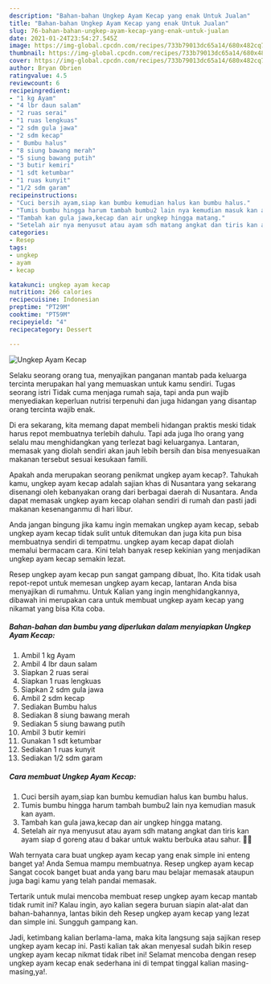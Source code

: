 ```yaml
---
description: "Bahan-bahan Ungkep Ayam Kecap yang enak Untuk Jualan"
title: "Bahan-bahan Ungkep Ayam Kecap yang enak Untuk Jualan"
slug: 76-bahan-bahan-ungkep-ayam-kecap-yang-enak-untuk-jualan
date: 2021-01-24T23:54:27.545Z
image: https://img-global.cpcdn.com/recipes/733b79013dc65a14/680x482cq70/ungkep-ayam-kecap-foto-resep-utama.jpg
thumbnail: https://img-global.cpcdn.com/recipes/733b79013dc65a14/680x482cq70/ungkep-ayam-kecap-foto-resep-utama.jpg
cover: https://img-global.cpcdn.com/recipes/733b79013dc65a14/680x482cq70/ungkep-ayam-kecap-foto-resep-utama.jpg
author: Bryan Obrien
ratingvalue: 4.5
reviewcount: 6
recipeingredient:
- "1 kg Ayam"
- "4 lbr daun salam"
- "2 ruas serai"
- "1 ruas lengkuas"
- "2 sdm gula jawa"
- "2 sdm kecap"
- " Bumbu halus"
- "8 siung bawang merah"
- "5 siung bawang putih"
- "3 butir kemiri"
- "1 sdt ketumbar"
- "1 ruas kunyit"
- "1/2 sdm garam"
recipeinstructions:
- "Cuci bersih ayam,siap kan bumbu kemudian halus kan bumbu halus."
- "Tumis bumbu hingga harum tambah bumbu2 lain nya kemudian masuk kan ayam."
- "Tambah kan gula jawa,kecap dan air ungkep hingga matang."
- "Setelah air nya menyusut atau ayam sdh matang angkat dan tiris kan ayam siap d goreng atau d bakar untuk waktu berbuka atau sahur. 🥰🥰"
categories:
- Resep
tags:
- ungkep
- ayam
- kecap

katakunci: ungkep ayam kecap 
nutrition: 266 calories
recipecuisine: Indonesian
preptime: "PT29M"
cooktime: "PT59M"
recipeyield: "4"
recipecategory: Dessert

---
```



![Ungkep Ayam Kecap](https://img-global.cpcdn.com/recipes/733b79013dc65a14/680x482cq70/ungkep-ayam-kecap-foto-resep-utama.jpg)

Selaku seorang orang tua, menyajikan panganan mantab pada keluarga tercinta merupakan hal yang memuaskan untuk kamu sendiri. Tugas seorang istri Tidak cuma menjaga rumah saja, tapi anda pun wajib menyediakan keperluan nutrisi terpenuhi dan juga hidangan yang disantap orang tercinta wajib enak.

Di era  sekarang, kita memang dapat membeli hidangan praktis meski tidak harus repot membuatnya terlebih dahulu. Tapi ada juga lho orang yang selalu mau menghidangkan yang terlezat bagi keluarganya. Lantaran, memasak yang diolah sendiri akan jauh lebih bersih dan bisa menyesuaikan makanan tersebut sesuai kesukaan famili. 



Apakah anda merupakan seorang penikmat ungkep ayam kecap?. Tahukah kamu, ungkep ayam kecap adalah sajian khas di Nusantara yang sekarang disenangi oleh kebanyakan orang dari berbagai daerah di Nusantara. Anda dapat memasak ungkep ayam kecap olahan sendiri di rumah dan pasti jadi makanan kesenanganmu di hari libur.

Anda jangan bingung jika kamu ingin memakan ungkep ayam kecap, sebab ungkep ayam kecap tidak sulit untuk ditemukan dan juga kita pun bisa membuatnya sendiri di tempatmu. ungkep ayam kecap dapat diolah memalui bermacam cara. Kini telah banyak resep kekinian yang menjadikan ungkep ayam kecap semakin lezat.

Resep ungkep ayam kecap pun sangat gampang dibuat, lho. Kita tidak usah repot-repot untuk memesan ungkep ayam kecap, lantaran Anda bisa menyajikan di rumahmu. Untuk Kalian yang ingin menghidangkannya, dibawah ini merupakan cara untuk membuat ungkep ayam kecap yang nikamat yang bisa Kita coba.

<!--inarticleads1-->

##### Bahan-bahan dan bumbu yang diperlukan dalam menyiapkan Ungkep Ayam Kecap:

1. Ambil 1 kg Ayam
1. Ambil 4 lbr daun salam
1. Siapkan 2 ruas serai
1. Siapkan 1 ruas lengkuas
1. Siapkan 2 sdm gula jawa
1. Ambil 2 sdm kecap
1. Sediakan  Bumbu halus
1. Sediakan 8 siung bawang merah
1. Sediakan 5 siung bawang putih
1. Ambil 3 butir kemiri
1. Gunakan 1 sdt ketumbar
1. Sediakan 1 ruas kunyit
1. Sediakan 1/2 sdm garam




<!--inarticleads2-->

##### Cara membuat Ungkep Ayam Kecap:

1. Cuci bersih ayam,siap kan bumbu kemudian halus kan bumbu halus.
1. Tumis bumbu hingga harum tambah bumbu2 lain nya kemudian masuk kan ayam.
1. Tambah kan gula jawa,kecap dan air ungkep hingga matang.
1. Setelah air nya menyusut atau ayam sdh matang angkat dan tiris kan ayam siap d goreng atau d bakar untuk waktu berbuka atau sahur. 🥰🥰




Wah ternyata cara buat ungkep ayam kecap yang enak simple ini enteng banget ya! Anda Semua mampu membuatnya. Resep ungkep ayam kecap Sangat cocok banget buat anda yang baru mau belajar memasak ataupun juga bagi kamu yang telah pandai memasak.

Tertarik untuk mulai mencoba membuat resep ungkep ayam kecap mantab tidak rumit ini? Kalau ingin, ayo kalian segera buruan siapin alat-alat dan bahan-bahannya, lantas bikin deh Resep ungkep ayam kecap yang lezat dan simple ini. Sungguh gampang kan. 

Jadi, ketimbang kalian berlama-lama, maka kita langsung saja sajikan resep ungkep ayam kecap ini. Pasti kalian tak akan menyesal sudah bikin resep ungkep ayam kecap nikmat tidak ribet ini! Selamat mencoba dengan resep ungkep ayam kecap enak sederhana ini di tempat tinggal kalian masing-masing,ya!.

